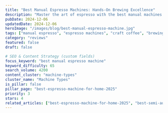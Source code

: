 ```yaml
---
title: "Best Manual Espresso Machines: Hands-On Brewing Excellence"
description: "Master the art of espresso with the best manual machines. Complete control over every variable for the perfect shot every time."
pubDate: 2024-12-06
updatedDate: 2024-12-06
heroImage: "/images/blog/best-manual-espresso-machine.jpg"
tags: ["manual espresso", "espresso machines", "craft coffee", "brewing technique"]
category: "reviews"
featured: false
draft: false

# SEO & Content Strategy (custom fields)
focus_keyword: "best manual espresso machine"
keyword_difficulty: 65
search_volume: 4200
content_cluster: "machine-types"
cluster_name: "Machine Types"
is_pillar: false
pillar_page: "best-espresso-machine-for-home-2025"
priority: 3
stars: 4
related_articles: ["best-espresso-machine-for-home-2025", "best-semi-automatic-espresso-machine", "how-to-make-espresso-at-home"]
---
```


